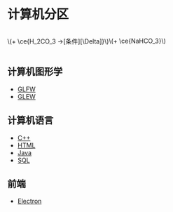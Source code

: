 # 计算机分区

<div style="display: flex;align-items: center;">
    <smiles dat="[Na]O-C1C=CC=CC=1"></smiles><p class="mathjax">\(+ \ce{H_2CO_3 ->[条件][\Delta]}\)</p><smiles dat="O-C1C=CC=CC=1"></smiles><p class="mathjax">\(+ \ce{NaHCO_3}\)</p>
</div>

## 计算机图形学

- [GLFW](/GLFW/tutorial/intro)
- [GLEW](/GLEW/tutorial/intro)

## 计算机语言

- [C++](/CPP/tutorial/intro)
- [HTML](/HTML/tutorial/intro)
- [Java](/Java/tutorial/intro)
- [SQL](/SQL/tutorial/intro)

## 前端

- [Electron](/Electron/tutorial/intro)
